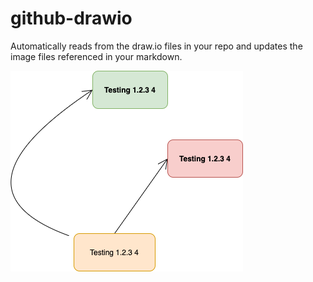# github-drawio
Automatically reads from the draw.io files in your repo and updates the image files referenced in your markdown.

<a href="https://app.diagrams.net/#Hphilip-gai%2Fgithub-drawio%2Fdevelop%2FTest%20Embedding.drawio.png">
  <img src="Test%20Embedding.drawio.png?">
</a>

